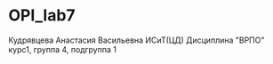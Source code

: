 # OPI_lab7
Кудрявцева
Анастасия
Васильевна
ИСиТ(ЦД)
Дисциплина "ВРПО"
курс1, группа 4, подгруппа 1

